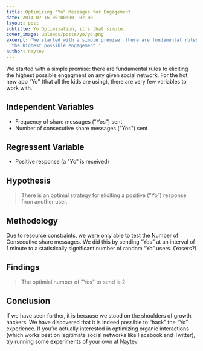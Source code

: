 ```yaml
---
title: Optimizing "Yo" Messages for Engagement
date: 2014-07-16 00:00:00 -07:00
layout: post
subtitle: Yo Optimization, it's that simple.
cover_image: uploads/posts/yo/yo.png
excerpt: 'We started with a simple premise: there are fundamental rules to eliciting
  the highest possible engagement.'
author: naytev
---
```


We started with a simple premise: there are fundamental rules to eliciting the highest possible engagment on any given social network. For the hot new app “Yo” (that all the kids are using), there are very few variables to work with.

## Independent Variables

* Frequency of share messages ("Yos") sent
* Number of consecutive share messages ("Yos") sent

## Regressent Variable

* Positive response (a "Yo" is received)

## Hypothesis

> There is an optimal strategy for eliciting a positive (“Yo”) response from another user.

## Methodology

Due to resource constraints, we were only able to test the Number of Consecutive share messages. We did this by sending “Yos” at an interval of 1 minute to a statistically significant number of random “Yo” users. (Yosers?)

## Findings

> The optimial number of "Yos" to send is 2.

## Conclusion

If we have seen further, it is because we stood on the shoulders of growth hackers. We have discovered that it is indeed possible to “hack” the “Yo” experience. If you’re actually interested in optimizing organic interactions (which works best on legitimate social networks like Facebook and Twitter), try running some experiments of your own at [Naytev](http://www.naytev.com "Naytev")